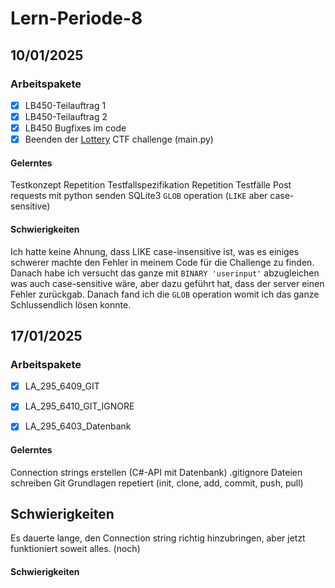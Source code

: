 # Lern-Periode-8

## 10/01/2025
### Arbeitspakete
- [x] LB450-Teilauftrag 1
- [x] LB450-Teilauftrag 2
- [x] LB450 Bugfixes im code
- [x] Beenden der [Lottery](https://library.m0unt41n.ch/challenges/lottery) CTF challenge (main.py)

#### Gelerntes
Testkonzept
Repetition Testfallspezifikation
Repetition Testfälle
Post requests mit python senden
SQLite3 `GLOB` operation (`LIKE` aber case-sensitive)

#### Schwierigkeiten
Ich hatte keine Ahnung, dass LIKE case-insensitive ist, was es einiges schwerer machte den Fehler in meinem Code für die Challenge zu finden. Danach habe ich versucht das ganze mit `BINARY 'userinput'` abzugleichen was auch case-sensitive wäre, aber dazu geführt hat, dass der server einen Fehler zurückgab. Danach fand ich die `GLOB` operation womit ich das ganze Schlussendlich lösen konnte.

## 17/01/2025
### Arbeitspakete
- [x] LA_295_6409_GIT
- [x] LA_295_6410_GIT_IGNORE
- [x] LA_295_6403_Datenbank


#### Gelerntes
Connection strings erstellen (C#-API mit Datenbank)
.gitignore Dateien schreiben
Git Grundlagen repetiert (init, clone, add, commit, push, pull)

## Schwierigkeiten
Es dauerte lange, den Connection string richtig hinzubringen, aber jetzt funktioniert soweit alles. (noch)

#### Schwierigkeiten
